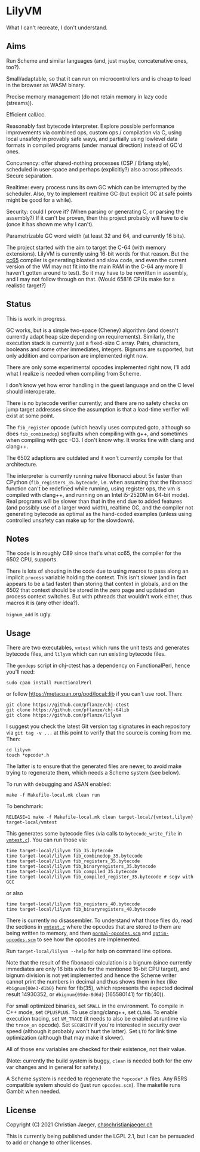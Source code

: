 # LilyVM

What I can't recreate, I don't understand.

## Aims

Run Scheme and similar languages (and, just maybe, concatenative ones,
too?).

Small/adaptable, so that it can run on microcontrollers and is cheap
to load in the browser as WASM binary.

Precise memory management (do not retain memory in lazy code
(streams)).

Efficient call/cc.

Reasonably fast bytecode interpreter. Explore possible performance
improvements via combined ops, custom ops / compilation via C, using
local unsafety in provably safe ways, and partially using lowlevel
data formats in compiled programs (under manual direction) instead of
GC'd ones.

Concurrency: offer shared-nothing processes (CSP / Erlang style),
scheduled in user-space and perhaps (explicitly?) also across
pthreads. Secure separation.

Realtime: every process runs its own GC which can be interrupted by
the scheduler. Also, try to implement realtime GC (but explicit GC at
safe points might be good for a while).

Security: could I prove it? (When parsing or generating C, or parsing
the assembly?) If it can't be proven, then this project probably will
have to die (once it has shown me why I can't).

Parametrizable GC word width (at least 32 and 64, and currently 16
bits).

The project started with the aim to target the C-64 (with memory
extensions). LilyVM is currently using 16-bit words for that
reason. But the [cc65](https://cc65.github.io/doc/) compiler is
generating bloated and slow code, and even the current version of the
VM may not fit into the main RAM in the C-64 any more (I haven't
gotten around to test). So it may have to be rewritten in assembly,
and I may not follow through on that. (Would 65816 CPUs make for a
realistic target?)

## Status

This is work in progress.

GC works, but is a simple two-space (Cheney) algorithm (and doesn't
currently adapt heap size depending on requirements). Similarly, the
execution stack is currently just a fixed-size C array. Pairs,
characters, booleans and some other immediates, integers. Bignums are
supported, but only addition and comparison are implemented right now.

There are only some experimental opcodes implemented right now, I'll
add what I realize is needed when compiling from Scheme.

I don't know yet how error handling in the guest language and on the C
level should interoperate.

There is no bytecode verifier currently; and there are no safety
checks on jump target addresses since the assumption is that a
load-time verifier will exist at some point.

The `fib_register` opcode (which heavily uses computed goto, although
so does `fib_combinedop`) segfaults when compiling with g++, and
sometimes when compiling with gcc -O3. I don't know why. It works fine
with clang and clang++.

The 6502 adaptions are outdated and it won't currently compile for
that architecture.

The interpreter is currently running naive fibonacci about 5x faster
than CPython (`fib_registers_35.bytecode`, i.e. when assuming that the
fibonacci function can't be redefined while running, using register
ops, the vm is compiled with clang++, and running on an Intel i5-2520M
in 64-bit mode). Real programs will be slower than that in the end due
to added features (and possibly use of a larger word width), realtime
GC, and the compiler not generating bytecode as optimal as the
hand-coded examples (unless using controlled unsafety can make up for
the slowdown).

## Notes

The code is in roughly C89 since that's what cc65, the compiler for
the 6502 CPU, supports.

There is lots of shouting in the code due to using macros to pass
along an implicit `process` variable holding the context. This isn't
slower (and in fact appears to be a tad faster) than storing that
context in globals, and on the 6502 that context should be stored in
the zero page and updated on process context switches. But with
pthreads that wouldn't work either, thus macros it is (any other
idea?).

`bignum_add` is ugly.

## Usage

There are two executables, `vmtest` which runs the unit tests and
generates bytecode files, and `lilyvm` which can run existing bytecode
files.

The `gendeps` script in chj-ctest has a dependency on FunctionalPerl,
hence you'll need:

    sudo cpan install FunctionalPerl

or follow https://metacpan.org/pod/local::lib if you can't use
root. Then:

    git clone https://github.com/pflanze/chj-ctest
    git clone https://github.com/pflanze/chj-64lib
    git clone https://github.com/pflanze/lilyvm
    
I suggest you check the latest Git version tag signatures in each
repository via `git tag -v ...` at this point to verify that the
source is coming from me. Then:

    cd lilyvm
    touch *opcode*.h
    
The latter is to ensure that the generated files are newer, to avoid
make trying to regenerate them, which needs a Scheme system (see
below).

To run with debugging and ASAN enabled:

    make -f Makefile-local.mk clean run

To benchmark:

    RELEASE=1 make -f Makefile-local.mk clean target-local/{vmtest,lilyvm}
    target-local/vmtest

This generates some bytecode files (via calls to `bytecode_write_file`
in [`vmtest.c`](vmtest.c)). You can run those via:

    time target-local/lilyvm fib_35.bytecode
    time target-local/lilyvm fib_combinedop_35.bytecode
    time target-local/lilyvm fib_registers_35.bytecode
    time target-local/lilyvm fib_binaryregisters_35.bytecode
    time target-local/lilyvm fib_compiled_35.bytecode 
    time target-local/lilyvm fib_compiled_register_35.bytecode # segv with GCC

or also

    time target-local/lilyvm fib_registers_40.bytecode
    time target-local/lilyvm fib_binaryregisters_40.bytecode

There is currently no disassembler. To understand what those files do,
read the sections in [`vmtest.c`](vmtest.c) where the opcodes that are
stored to them are being written to memory, and then
[`normal-opcodes.scm`](normal-opcodes.scm) and
[`optim-opcodes.scm`](optim-opcodes.scm) to see how the opcodes are
implemented.

Run `target-local/lilyvm --help` for help on command line options.

Note that the result of the fibonacci calculation is a bignum (since
currently immediates are only 16 bits wide for the mentioned 16-bit
CPU target), and bignum division is not yet implemented and hence the
Scheme writer cannot print the numbers in decimal and thus shows them
in hex (like `#bignum{00e3-d1b0}` here for fib(35), which represents
the expected decimal result 14930352, or `#bignum{09de-8d6d}`
(165580141) for fib(40)).

For small optimized binaries, set `SMALL` in the environment. To
compile in C++ mode, set `CPLUSPLUS`. To use clang/clang++, set
`CLANG`. To enable execution tracing, set `VM_TRACE` (it needs to also
be enabled at runtime via the `trace_on` opcode). Set `SECURITY` if
you're interested in security over speed (although it probably won't
hurt the latter). Set `LTO` for link time optimization (although that
may make it slower).

All of those env variables are checked for their existence, not their
value.

(Note: currently the build system is buggy, `clean` is needed both for
the env var changes and in general for safety.)

A Scheme system is needed to regenerate the `*opcode*.h` files.  Any
R5RS compatible system should do (just run `opcodes.scm`). The
makefile runs Gambit when needed.

## License

Copyright (C) 2021 Christian Jaeger, <ch@christianjaeger.ch>

This is currently being published under the LGPL 2.1, but I can be
persuaded to add or change to other licenses.
